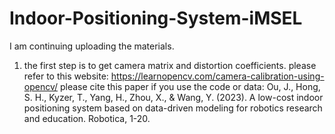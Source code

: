 # Indoor-Positioning-System-iMSEL
I am continuing uploading the materials.
1. the first step is to get camera matrix and distortion coefficients. please refer to this website: https://learnopencv.com/camera-calibration-using-opencv/
please cite this paper if you use the code or data:
Ou, J., Hong, S. H., Kyzer, T., Yang, H., Zhou, X., & Wang, Y. (2023). A low-cost indoor positioning system based on data-driven modeling for robotics research and education. Robotica, 1-20.
